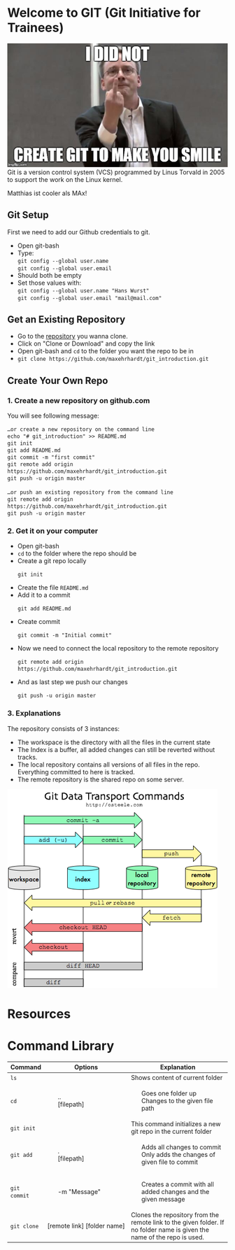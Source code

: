 # Welcome to GIT (Git Initiative for Trainees) 
![linus](images/01/linus.jpg)  
Git is a version control system (VCS) programmed by Linus Torvald in 2005 to support the work on the Linux kernel.


Matthias ist cooler als MAx!

## Git Setup
First we need to add our Github credentials to git.
- Open git-bash
- Type:  
`git config --global user.name`  
`git config --global user.email`
- Should both be empty
- Set those values with:  
`git config --global user.name "Hans Wurst"`  
`git config --global user.email "mail@mail.com"`

## Get an Existing Repository
- Go to the [repository](https://github.com/maxehrhardt/git_introduction.git) you wanna clone.
- Click on "Clone or Download" and copy the link
- Open git-bash and `cd` to the folder you want the repo to be in
- `git clone https://github.com/maxehrhardt/git_introduction.git`
  
## Create Your Own Repo
### 1. Create a new repository on github.com  
You will see following message:  
```
…or create a new repository on the command line
echo "# git_introduction" >> README.md
git init
git add README.md
git commit -m "first commit"
git remote add origin https://github.com/maxehrhardt/git_introduction.git
git push -u origin master
                
…or push an existing repository from the command line
git remote add origin https://github.com/maxehrhardt/git_introduction.git
git push -u origin master
```
### 2. Get it on your computer
- Open git-bash
- `cd` to the folder where the repo should be
- Create a git repo locally 
  ```
  git init
  ```
- Create the file `README.md`
- Add it to a commit
  ```
  git add README.md
  ```
- Create commit
  ```
  git commit -m "Initial commit"
  ```
- Now we need to connect the local repository to the remote repository
  ```
  git remote add origin https://github.com/maxehrhardt/git_introduction.git
  ```
- And as last step we push our changes
  ```
  git push -u origin master
  ```

### 3. Explanations
The repository consists of 3 instances:

- The workspace is the directory with all the files in the current state
- The Index is a buffer, all added changes can still be reverted without tracks.
- The local repository contains all versions of all files in the repo. Everything committed to here is tracked.
- The remote repository is the shared repo on some server.

![image](images/01/git_workflow.png)

# Resources

# Command Library

| Command | Options | Explanation
| --- | --- | --- |
| `ls` |  | Shows content of current folder |
| `cd` |  <ul style="list-style-type:none;"><li>..</li><li>[filepath]</li></ul> | <ul style="list-style-type:none;"><li>Goes one folder up</li><li>Changes to the given file path</li></ul>  |
| `git init` |  | This command initializes a new git repo in the current  folder |
| `git add` | <ul style="list-style-type:none;"><li>.</li><li>[filepath]</li></ul> |<ul style="list-style-type:none;"><li>Adds all changes to commit</li><li>Only adds the changes of given file to commit</li></ul> |
| <nobr>`git commit` </nobr>| <ul style="list-style-type:none;"><li>-m "Message"</li></ul> |<ul style="list-style-type:none;"><li>Creates a commit with all added changes and the given message</li></ul> |
| `git clone ` | <nobr>[remote link] [folder name] </nobr> | Clones the repository from the remote link to the given folder. If no folder name is given the name of the repo is used. |

